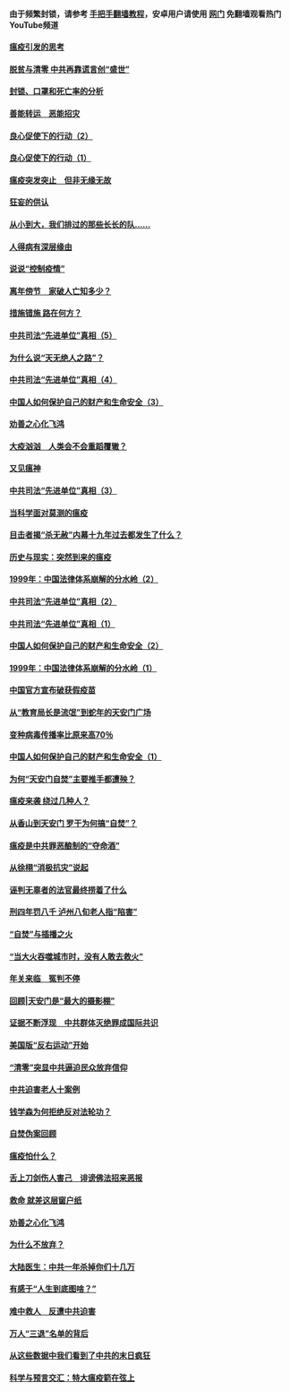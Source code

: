 #### 由于频繁封锁，请参考 [手把手翻墙教程](https://github.com/gfw-breaker/guides/wiki/)，安卓用户请使用 [网门](https://github.com/gfw-breaker/nogfw/blob/master/dl.md?t=03042301) 免翻墙观看热门YouTube频道 

#### [瘟疫引发的思考](../pages/19/421594.md?t=03042301) 

#### [脱贫与清零 中共再靠谎言创“盛世”](../pages/19/421590.md?t=03042301) 

#### [封锁、口罩和死亡率的分析](../pages/19/421495.md?t=03042301) 

#### [善能转运　恶能招灾](../pages/19/421334.md?t=03042301) 

#### [良心促使下的行动（2）](../pages/19/421361.md?t=03042301) 

#### [良心促使下的行动（1）](../pages/19/421302.md?t=03042301) 

#### [瘟疫突发突止　但非无缘无故](../pages/19/421281.md?t=03042301) 

#### [狂妄的供认](../pages/19/421199.md?t=03042301) 

#### [从小到大，我们排过的那些长长的队……](../pages/19/421243.md?t=03042301) 

#### [人得病有深层缘由](../pages/19/420864.md?t=03042301) 

#### [说说“控制疫情”](../pages/19/420831.md?t=03042301) 

#### [离年傍节　家破人亡知多少？](../pages/19/420563.md?t=03042301) 

#### [措施错施  路在何方？](../pages/19/420076.md?t=03042301) 

#### [中共司法“先进单位”真相（5）](../pages/19/419453.md?t=03042301) 

#### [为什么说“天无绝人之路”？](../pages/19/419618.md?t=03042301) 

#### [中共司法“先进单位”真相（4）](../pages/19/419452.md?t=03042301) 

#### [中国人如何保护自己的财产和生命安全（3）](../pages/19/419405.md?t=03042301) 

#### [劝善之心化飞鸿](../pages/19/418758.md?t=03042301) 

#### [大疫汹汹　人类会不会重蹈覆辙？](../pages/19/419691.md?t=03042301) 

#### [又见瘟神](../pages/19/419225.md?t=03042301) 

#### [中共司法“先进单位”真相（3）](../pages/19/419451.md?t=03042301) 

#### [当科学面对莫测的瘟疫](../pages/19/419625.md?t=03042301) 

#### [目击者揭“杀无赦”内幕十九年过去都发生了什么？](../pages/19/419617.md?t=03042301) 

#### [历史与现实：突然到来的瘟疫](../pages/19/419619.md?t=03042301) 

#### [1999年：中国法律体系崩解的分水岭（2）](../pages/19/419455.md?t=03042301) 

#### [中共司法“先进单位”真相（2）](../pages/19/419450.md?t=03042301) 

#### [中共司法“先进单位”真相（1）](../pages/19/419449.md?t=03042301) 

#### [中国人如何保护自己的财产和生命安全（2）](../pages/19/419404.md?t=03042301) 

#### [1999年：中国法律体系崩解的分水岭（1）](../pages/19/419454.md?t=03042301) 

#### [中国官方宣布破获假疫苗](../pages/19/419504.md?t=03042301) 

#### [从“教育局长是流氓”到蛇年的天安门广场](../pages/19/419470.md?t=03042301) 

#### [变种病毒传播率比原来高70％](../pages/19/419456.md?t=03042301) 

#### [中国人如何保护自己的财产和生命安全（1）](../pages/19/419403.md?t=03042301) 

#### [为何“天安门自焚”主要推手都遭殃？](../pages/19/419348.md?t=03042301) 

#### [瘟疫来袭 绕过几种人？](../pages/19/419349.md?t=03042301) 

#### [从香山到天安门 罗干为何搞“自焚”？](../pages/19/419270.md?t=03042301) 

#### [瘟疫是中共罪恶酿制的“夺命酒”](../pages/19/419223.md?t=03042301) 

#### [从徐栩“消极抗灾”说起](../pages/19/419224.md?t=03042301) 

#### [诬判无辜者的法官最终捞着了什么](../pages/19/419268.md?t=03042301) 

#### [刑四年罚八千 泸州八旬老人指“陷害”](../pages/19/419232.md?t=03042301) 

#### [“自焚”与插播之火](../pages/19/419226.md?t=03042301) 

#### [“当大火吞噬城市时，没有人敢去救火”](../pages/19/419077.md?t=03042301) 

#### [年关来临　冤判不停](../pages/19/419093.md?t=03042301) 

#### [回顾|天安门是“最大的摄影棚”](../pages/19/380866.md?t=03042301) 

#### [证据不断浮现　中共群体灭绝罪成国际共识](../pages/19/419031.md?t=03042301) 

#### [美国版“反右运动”开始](../pages/19/419030.md?t=03042301) 

#### [“清零”突显中共逼迫民众放弃信仰](../pages/19/418995.md?t=03042301) 

#### [中共迫害老人十案例](../pages/19/418831.md?t=03042301) 

#### [钱学森为何拒绝反对法轮功？](../pages/19/418905.md?t=03042301) 

#### [自焚伪案回顾](../pages/19/418799.md?t=03042301) 

#### [瘟疫怕什么？](../pages/19/418800.md?t=03042301) 

#### [舌上刀剑伤人害己　诽谤佛法招来恶报](../pages/19/418731.md?t=03042301) 

#### [救命 就差这层窗户纸](../pages/19/418706.md?t=03042301) 

#### [劝善之心化飞鸿](../pages/19/416766.md?t=03042301) 

#### [为什么不放弃？](../pages/19/418691.md?t=03042301) 

#### [大陆医生：中共一年杀掉你们十几万](../pages/19/418670.md?t=03042301) 

#### [有感于“人生到底图啥？”](../pages/19/418624.md?t=03042301) 

#### [难中救人　反遭中共迫害](../pages/19/418414.md?t=03042301) 

#### [万人“三退”名单的背后](../pages/19/418505.md?t=03042301) 

#### [从这些数据中我们看到了中共的末日疯狂](../pages/19/418420.md?t=03042301) 

#### [科学与预言交汇：特大瘟疫箭在弦上](../pages/19/418266.md?t=03042301) 

